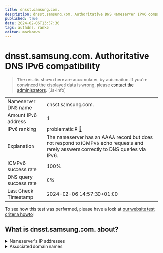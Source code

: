 ```yaml
---
title: dnsst.samsung.com.
description: dnsst.samsung.com. Authoritative DNS Nameserver IPv6 compatibility
published: true
date: 2024-02-06T13:57:30
tags: authdns, rank5
editor: markdown
---
```


# dnsst.samsung.com. Authoritative DNS IPv6 compatibility

> The results shown here are accumulated by automation. If you're convinced the displayed data is wrong, please [contact the administrators](/howto/chat). 
{.is-info}




|   |   |
| - | - |
| Nameserver DNS name | dnsst.samsung.com.
| Amount IPv6 address | 1
| IPv6 ranking | problematic :arrow_double_down: [🔗](/howto/ranking) |
| Explanation | The nameserver has an AAAA record but does not respond to ICMPv6 echo requests and rarely answers correctly to DNS queries via IPv6. |
| ICMPv6 success rate | 100%|
| DNS query success rate | 0% |
| Last Check Timestamp | 2024-02-06 14:57:30+01:00 |

To see how this test was performed, please have a look at [our website test criteria howto](/howto/testcriteria/authdns)!


## What is dnsst.samsung.com. about?




<details>
<summary>Nameserver's IP addresses</summary>

2001:330:a:a:203:241:135:51

</details>



<details>
<summary>Associated domain names</summary>

www.samsung.com

</details>
